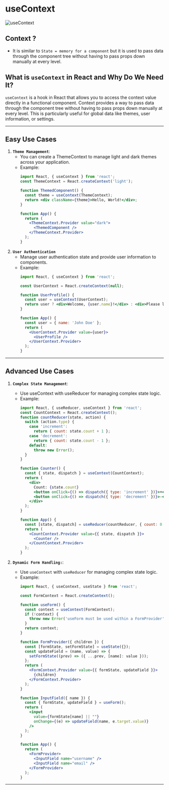 # useContext

![useContext](https://www.cronj.com/blog/wp-content/uploads/React-Context-How-to-Use-the-useContext-Hook.png)


## Context ?

- It is similar to `State = memory for a component` but it is used to pass data through the component tree without having to pass props down manually at every level.



## What is `useContext` in React and Why Do We Need It?

`useContext` is a hook in React that allows you to access the context value directly in a functional component. Context provides a way to pass data through the component tree without having to pass props down manually at every level. This is particularly useful for global data like themes, user information, or settings.

---

## Easy Use Cases
  1. **`Theme Management`**:
     - You can create a ThemeContext to manage light and dark themes across your application.
     - Example:
        ```jsx
        import React, { useContext } from 'react';
        const ThemeContext = React.createContext('light');
        
        function ThemedComponent() {
          const theme = useContext(ThemeContext);
          return <div className={theme}>Hello, World!</div>;
        }
        
        function App() {
          return (
            <ThemeContext.Provider value="dark">
              <ThemedComponent />
            </ThemeContext.Provider>
          );
        }
        ```
  2. **`User Authentication`**
     - Manage user authentication state and provide user information to components.
     - Example:
        ```jsx
        import React, { useContext } from 'react';

        const UserContext = React.createContext(null);

        function UserProfile() {
          const user = useContext(UserContext);
          return user ? <div>Welcome, {user.name}!</div> : <div>Please log in.</div>;
        }

        function App() {
          const user = { name: 'John Doe' };
          return (
            <UserContext.Provider value={user}>
              <UserProfile />
            </UserContext.Provider>
          );
        }
        ```

---

## Advanced Use Cases

1. **`Complex State Management`**:

   - Use useContext with useReducer for managing complex state logic.
   - Example:
      ```jsx
      import React, { useReducer, useContext } from 'react';
      const CountContext = React.createContext();
      function countReducer(state, action) {
        switch (action.type) {
          case 'increment':
            return { count: state.count + 1 };
          case 'decrement':
            return { count: state.count - 1 };
          default:
            throw new Error();
        }
      }

      function Counter() {
        const { state, dispatch } = useContext(CountContext);
        return (
          <div>
            Count: {state.count}
            <button onClick={() => dispatch({ type: 'increment' })}>+</button>
            <button onClick={() => dispatch({ type: 'decrement' })}>-</button>
          </div>
        );
      }

      function App() {
        const [state, dispatch] = useReducer(countReducer, { count: 0 });
        return (
          <CountContext.Provider value={{ state, dispatch }}>
            <Counter />
          </CountContext.Provider>
        );
      }
      ```


2. **`Dynamic Form Handling:`**:

   - Use `useContext` with `useReducer` for managing complex state logic.
   - Example:
      ```jsx
      import React, { useContext, useState } from 'react';

      const FormContext = React.createContext();

      function useForm() {
        const context = useContext(FormContext);
        if (!context) {
          throw new Error('useForm must be used within a FormProvider');
        }
        return context;
      }

      function FormProvider({ children }) {
        const [formState, setFormState] = useState({});
        const updateField = (name, value) => {
          setFormState((prev) => ({ ...prev, [name]: value }));
        };
        return (
          <FormContext.Provider value={{ formState, updateField }}>
            {children}
          </FormContext.Provider>
        );
      }

      function InputField({ name }) {
        const { formState, updateField } = useForm();
        return (
          <input
            value={formState[name] || ""}
            onChange={(e) => updateField(name, e.target.value)}
          />
        );
      }

      function App() {
        return (
          <FormProvider>
            <InputField name="username" />
            <InputField name="email" />
          </FormProvider>
        );
      }
      ```

---
